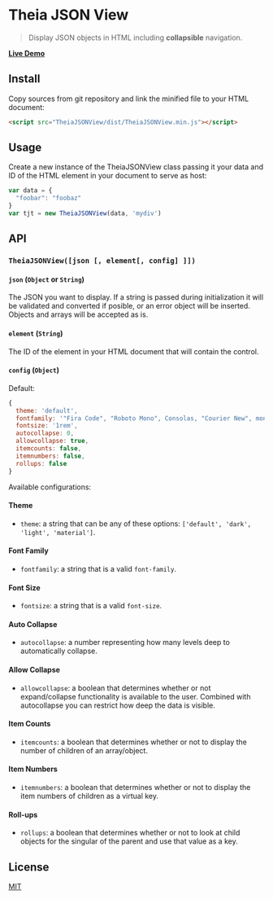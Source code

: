 # Theia JSON View

> Display JSON objects in HTML including **collapsible** navigation.

**[Live Demo](https://clubside.github.io/Theia-JSON-View/)**

## Install

Copy sources from git repository and link the minified file to your HTML document:

```html
<script src="TheiaJSONView/dist/TheiaJSONView.min.js"></script>
```

## Usage

Create a new instance of the TheiaJSONView class passing it your data and ID of the HTML element in your document to serve as host:

```js
var data = {
  "foobar": "foobaz"
}
var tjt = new TheiaJSONView(data, 'mydiv')
```

## API

### `TheiaJSONView([json [, element[, config] ]])`

#### `json` (`Object` or `String`)

The JSON you want to display. If a string is passed during initialization it will be validated and converted if posible, or an error object will be inserted. Objects and arrays will be accepted as is.

#### `element` (`String`)

The ID of the element in your HTML document that will contain the control.

#### `config` (`Object`)

Default:

```js
{
  theme: 'default',
  fontfamily: '"Fira Code", "Roboto Mono", Consolas, "Courier New", monospace',
  fontsize: '1rem',
  autocollapse: 0,
  allowcollapse: true,
  itemcounts: false,
  itemnumbers: false,
  rollups: false
}
```

Available configurations:

#### Theme

* `theme`: a string that can be any of these options: `['default', 'dark', 'light', 'material']`.

#### Font Family

* `fontfamily`: a string that is a valid `font-family`.

#### Font Size

* `fontsize`: a string that is a valid `font-size`.

#### Auto Collapse

* `autocollapse`: a number representing how many levels deep to automatically collapse.

#### Allow Collapse

* `allowcollapse`: a boolean that determines whether or not expand/collapse functionality is available to the user. Combined with autocollapse you can restrict how deep the data is visible.

#### Item Counts

* `itemcounts`: a boolean that determines whether or not to display the number of children of an array/object.

#### Item Numbers

* `itemnumbers`: a boolean that determines whether or not to display the item numbers of children as a virtual key.

#### Roll-ups

* `rollups`: a boolean that determines whether or not to look at child objects for the singular of the parent and use that value as a key.

## License

[MIT](./LICENSE)
